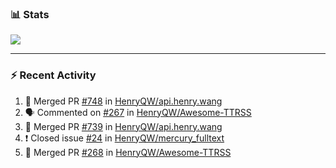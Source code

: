 ### :bar_chart: Stats

<a href="#">
  <img align="center" src="https://github-readme-stats.vercel.app/api?username=henryqw&count_private=true&show_icons=true" />
</a>
<!-- <a href="#">
  <img align="center" src="https://github-readme-stats-git-master.henryqw.vercel.app/api/top-langs/?username=HenryQW&layout=compact" />
</a> -->

---

### :zap: Recent Activity

<!--START_SECTION:activity-->

1. 🎉 Merged PR [#748](https://github.com/HenryQW/api.henry.wang/pull/748) in [HenryQW/api.henry.wang](https://github.com/HenryQW/api.henry.wang)
2. 🗣 Commented on [#267](https://github.com/HenryQW/Awesome-TTRSS/issues/267) in [HenryQW/Awesome-TTRSS](https://github.com/HenryQW/Awesome-TTRSS)
3. 🎉 Merged PR [#739](https://github.com/HenryQW/api.henry.wang/pull/739) in [HenryQW/api.henry.wang](https://github.com/HenryQW/api.henry.wang)
4. ❗️ Closed issue [#24](https://github.com/HenryQW/mercury_fulltext/issues/24) in [HenryQW/mercury_fulltext](https://github.com/HenryQW/mercury_fulltext)
5. 🎉 Merged PR [#268](https://github.com/HenryQW/Awesome-TTRSS/pull/268) in [HenryQW/Awesome-TTRSS](https://github.com/HenryQW/Awesome-TTRSS)
<!--END_SECTION:activity-->
